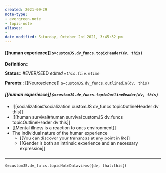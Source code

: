 ```yaml
---
created: 2021-09-29
note-type:
- evergreen-note
- topic-note
aliases:
-
date modified: Saturday, October 2nd 2021, 3:45:32 pm
---
```


#### [[human experience]] `$=customJS.dv_funcs.topicHeader(dv, this)`

**Definition**::

**Status**::  #EVER/SEED
*edited `=this.file.mtime`*

**Parents**:: [[Neuroscience]]
`$=customJS.dv_funcs.outlinedIn(dv, this)`

##### [[human experience]] `$=customJS.dv_funcs.topicOutlineHeader(dv, this)`

- ![[socialization#socialization customJS dv_funcs topicOutlineHeader dv this]]
- ![[human survival#human survival customJS dv_funcs topicOutlineHeader dv this]]
- [[Mental illness is a reaction to ones environment]]
- The individual nature of the human experience
	- [[You can discover your transness at any point in life]]
	- [[Gender is both an intrinsic experience and an necessary expression]]

### <hr class="dataviews"/>

`$=customJS.dv_funcs.topicNoteDataviews({dv, that:this})`

